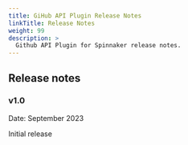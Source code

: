 ```yaml
---
title: GiHub API Plugin Release Notes
linkTitle: Release Notes
weight: 99
description: >
  Github API Plugin for Spinnaker release notes.
---
```


## Release notes

### v1.0 

Date: September 2023

Initial release

